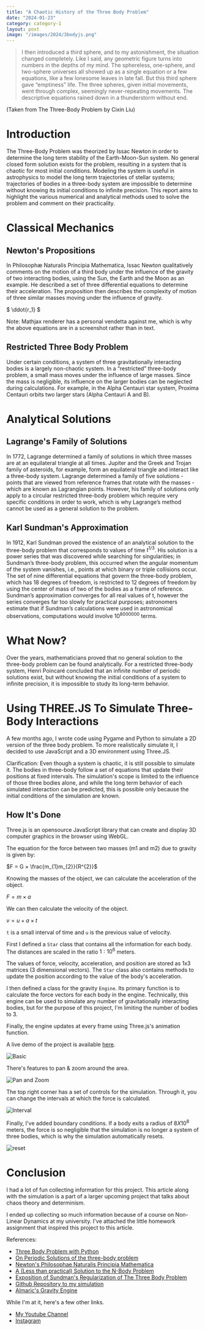 ```yaml
---
title: "A Chaotic History of the Three Body Problem"
date: "2024-01-23"
category: category-1
layout: post
image: "/images/2024/3bodyjs.png"
---
```


> I then introduced a third sphere, and to my astonishment, the situation changed completely. Like I said, any geometric figure turns into numbers in the depths of my mind. The sphereless, one-sphere, and two-sphere universes all showed up as a single equation or a few equations, like a few lonesome leaves in late fall. But this third sphere gave “emptiness” life. The three spheres, given initial movements, went through complex, seemingly never-repeating movements. The descriptive equations rained down in a thunderstorm without end.

(Taken from The Three-Body Problem by Cixin Liu)

# Introduction
The Three-Body Problem was theorized by Issac Newton in order to determine the long term stability of the Earth-Moon-Sun system. No general closed form solution exists for the problem, resulting in a system that is chaotic for most initial conditions. Modeling the system is useful in astrophysics to model the long term trajectories of stellar systems; trajectories of bodies in a three-body system are impossible to determine without knowing its initial conditions to infinite precision. This report aims to highlight the various numerical and analytical methods used to solve the problem and comment on their practicality. 

# Classical Mechanics
## Newton's Propositions
In Philosophæ Naturalis Principia Mathematica, Issac Newton qualitatively comments on the motion of a third body under the influence of the gravity of two interacting bodies, using the Sun, the Earth and the Moon as an example. He described a set of three differential equations to determine their acceleration. The proposition then describes the complexity of motion of three similar masses moving under the influence of gravity. 

$ \ddot{r_1} $

Note: Mathjax renderer has a personal vendetta against me, which is why the above equations are in a screenshot rather than in text.

## Restricted Three Body Problem
Under certain conditions, a system of three gravitationally interacting bodies is a largely non-chaotic system. In a “restricted” three-body problem, a small mass moves under the influence of large masses. Since the mass is negligible, its influence on the larger bodies can be neglected during calculations. For example, in the Alpha Centauri star system, Proxima Centauri orbits two larger stars (Alpha Centauri A and B). 

# Analytical Solutions
## Lagrange's Family of Solutions
In 1772, Lagrange determined a family of solutions in which three masses are at an equilateral triangle at all times. Jupiter and the Greek and Trojan family of asteroids, for example, form an equilateral triangle and interact like a three-body system. Lagrange determined a family of five solutions - points that are viewed from reference frames that rotate with the masses - which are known as Lagrangian points. However, his family of solutions only apply to a circular restricted three-body problem which require very specific conditions in order to work, which is why Lagrange’s method cannot be used as a general solution to the problem. 

## Karl Sundman's Approximation
In 1912, Karl Sundman proved the existence of an analytical solution to the three-body problem that corresponds to values of time $t^{1/3}$. His solution is a power series that was discovered while searching for singularities; in Sundman’s three-body problem, this occurred when the angular momentum of the system vanishes, i.e., points at which binary or triple collisions occur. The set of nine differential equations that govern the three-body problem, which has 18 degrees of freedom, is restricted to 12 degrees of freedom by using the center of mass of two of the bodies as a frame of reference. Sundman’s approximation converges 	for all real values of t, however the series converges far too slowly for practical purposes; astronomers estimate that if Sundman’s calculations were used in astronomical observations, computations would involve $10^{8000000}$ terms. 

# What Now?
Over the years, mathematicians proved that no general solution to the three-body problem can be found analytically. For a restricted three-body system, Henri Poincaré concluded that an infinite number of periodic solutions exist, but without knowing the initial conditions of a system to infinite precision, it is impossible to study its long-term behavior. 

# Using THREE.JS To Simulate Three-Body Interactions
A few months ago, I wrote code using Pygame and Python to simulate a 2D version of the three body problem. To more realistically simulate it, I decided to use JavaScript and a 3D environment using Three.JS.

Clarification: Even though a system is chaotic, it is still possible to simulate it. The bodies in three-body follow a set of equations that update their positions at fixed intervals. The simulation's scope is limited to the influence of those three bodies alone, and while the long term behavior of each simulated interaction can be predicted, this is possible only because the initial conditions of the simulation are known.

## How It's Done
Three.js is an opensource JavaScript library that can create and display 3D computer graphics in the browser using WebGL. 

The equation for the force between two masses (m1 and m2) due to gravity is given by:

$F = G × \frac{m_{1}m_{2}}{R^{2}}$

Knowing the masses of the object, we can calculate the acceleration of the object. 

$F = m × a$

We can then calculate the velocity of the object. 

$v = u + a × t$ 

```t``` is a small interval of time and ```u``` is the previous value of velocity. 

First I defined a ```Star``` class that contains all the information for each body. The distances are scaled in the ratio $1:10^{6}$ meters.

<script src="https://gist.github.com/Aryanaut/80d34e7c0c6d3ceff1be8ca078ff43e1.js"></script>

The values of force, velocity, acceleration, and position are stored as 1x3 matrices (3 dimensional vectors). The ```Star``` class also contains methods to update the position according to the value of the body's acceleration.

I then defined a class for the gravity ```Engine```. Its primary function is to calculate the force vectors for each body in the engine. Technically, this engine can be used to simulate any number of gravitationally interacting bodies, but for the purpose of this project, I'm limiting the number of bodies to 3. 

<script src="https://gist.github.com/Aryanaut/c5fe60b439019007d6dc3427dcbd1cf9.js"></script>

Finally, the engine updates at every frame using Three.js's animation function.

<script src="https://gist.github.com/Aryanaut/c8b9ce6b1da7e5fe51ec2a6d6e47a8bf.js"></script>

A live demo of the project is available [here](https://aryanaut.github.io/three_body_visualizer/).

![Basic](/images/2024/3bp_basic.gif)

There's features to pan & zoom around the area.

![Pan and Zoom](/images/2024/3bp_pan_zoom.gif)


The top right corner has a set of controls for the simulation. Through it, you can change the intervals at which the force is calculated.

![Interval](/images/2024/3bp_sim_interval.gif)

Finally, I've added boundary conditions. If a body exits a radius of $8 X 10^{8}$ meters, the force is so negligible that the simulation is no longer a system of three bodies, which is why the simulation automatically resets.

![reset](/images/2024/3bp_sim_reset.gif)

# Conclusion

I had a lot of fun collecting information for this project. This article along with the simulation is a part of a larger upcoming project that talks about chaos theory and determinism. 

I ended up collecting so much information because of a course on Non-Linear Dynamics at my university. I've attached the little homework assignment that inspired this project to this article. 

References:
- [Three Body Problem with Python](https://aryanaut.github.io/blog/3bodysim/)
- [On Periodic Solutions of the three-body problem](https://academic.oup.com/nsr/article/6/6/1070/5537324?login=false)
- [Newton's Philosophae Naturalis Principia Mathematica](https://plato.stanford.edu/entries/newton-principia/)
- [A (Less than practical) Solution to the N-Body Problem](https://plato.stanford.edu/entries/newton-principia/)
- [Exposition of Sundman's Regularization of The Three Body Problem](https://plato.stanford.edu/entries/newton-principia/)
- [Github Repository to my simulation](https://aryanaut.github.io/three_body_visualizer/)
- [Almaric's Gravity Engine](https://github.com/Almaric78/gravity-engine/)

While I'm at it, here's a few other links.
- [My Youtube Channel](https://www.youtube.com/channel/UCk9dLic_EQO08G7EZMF8-PQ)
- [Instagram](https://www.instagram.com/aryan_m05)